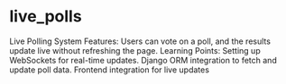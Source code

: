 ﻿# live_polls
Live Polling System
Features: Users can vote on a poll, and the results update live without refreshing the page.
Learning Points:
Setting up WebSockets for real-time updates.
Django ORM integration to fetch and update poll data.
Frontend integration for live updates
